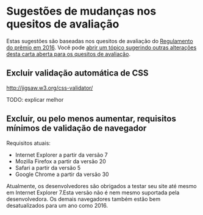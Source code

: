 # Sugestões de mudanças nos quesitos de avaliação

Estas sugestões são baseadas nos quesitos de avaliação do [Regulamento do prêmio em 2016](regulamento-oficial-2016.md).
Você pode [abrir um tópico sugerindo outras alterações desta carta aberta para os quesitos de avaliação](https://github.com/fititnt/carta-aberta-premio-nacional-acessibilidade-na-web/issues/new).

## Excluir validação automática de CSS

http://jigsaw.w3.org/css-validator/

TODO: explicar melhor

## Excluir, ou pelo menos aumentar, requisitos mínimos de validação de navegador

Requisitos atuais:

- Internet Explorer a partir da versão 7
- Mozilla Firefox a partir da versão 20
- Safari a partir da versão 5
- Google Chrome a partir da versão 30

Atualmente, os desenvolvedores são obrigados a testar seu site até mesmo em 
Internet Explorer 7.Esta versão não é nem mesmo suportada pela desenvolvedora.
Os demais navegadores também estão bem desatualizados para um ano como 2016.
